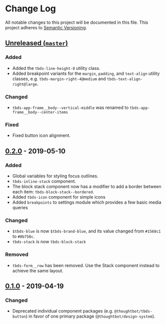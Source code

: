 # Change Log

All notable changes to this project will be documented in this file. This
project adheres to [Semantic Versioning](http://semver.org).

## [Unreleased (`master`)][unreleased]

### Added

- Added the `tbds-line-height-0` utility class.
- Added breakpoint variants for the `margin`, `padding`, and `text-align`
  utility classes, e.g. `tbds-margin-right-4@medium`
  and `tbds-text-align-right@large`.

### Changed

- `tbds-app-frame__body--vertical-middle` was renamed to
  `tbds-app-frame__body--center-items`

### Fixed

- Fixed button icon alignment.

[unreleased]: https://github.com/thoughtbot/design-system/compare/v0.2.0...HEAD

## [0.2.0] - 2019-05-10

### Added

- Global variables for styling focus outlines.
- `tbds-inline-stack` component.
- The block stack component now has a modifier to add a border between each
  item: `tbds-block-stack--bordered`.
- Added `tbds-icon` component for simple icons
- Added `breakpoints` to settings module which provides a few basic media
  queries

### Changed

- `$tbds-blue` is now `$tbds-brand-blue`, and its value changed from `#1568c1`
  to `#0b758c`.
- `tbds-stack` is now `tbds-block-stack`

### Removed

- `tbds-form__row` has been removed. Use the Stack component instead to achieve
  the same layout.

[0.2.0]: https://github.com/thoughtbot/design-system/compare/v0.1.0...v0.2.0

## [0.1.0] - 2019-04-19

### Changed

- Deprecated individual component packages (e.g. `@thoughtbot/tbds-button`)
  in favor of one primary package (`@thoughtbot/design-system`).

[0.1.0]: https://github.com/thoughtbot/design-system/releases/tag/v0.1.0
